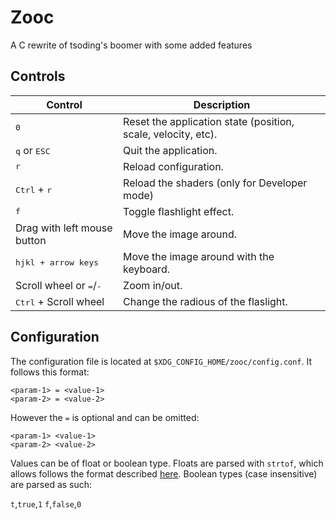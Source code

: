 # Zooc
A C rewrite of tsoding's boomer with some added features

## Controls

| Control                                   | Description                                                   |
|-------------------------------------------|---------------------------------------------------------------|
| <kbd>0</kbd>                              | Reset the application state (position, scale, velocity, etc). |
| <kbd>q</kbd> or <kbd>ESC</kbd>            | Quit the application.                                         |
| <kbd>r</kbd>                              | Reload configuration.                                         |
| <kbd>Ctrl</kbd> + <kbd>r</kbd>            | Reload the shaders (only for Developer mode)                  |
| <kbd>f</kbd>                              | Toggle flashlight effect.                                     |
| Drag with left mouse button               | Move the image around.                                        |
| <kbd>hjkl + arrow keys</kbd>              | Move the image around with the keyboard.                      |
| Scroll wheel or <kbd>=</kbd>/<kbd>-</kbd> | Zoom in/out.                                                  |
| <kbd>Ctrl</kbd> + Scroll wheel            | Change the radious of the flaslight.                          |

## Configuration
The configuration file is located at `$XDG_CONFIG_HOME/zooc/config.conf`. It 
follows this format:

```
<param-1> = <value-1>
<param-2> = <value-2>
```
However the `=` is optional and can be omitted:
```
<param-1> <value-1>
<param-2> <value-2>
```

Values can be of float or boolean type. Floats are parsed with `strtof`, which
allows follows the format described [here](https://cplusplus.com/reference/cstdlib/strtof/).
Boolean types (case insensitive) are parsed as such:

`t`,`true`,`1`
`f`,`false`,`0`
